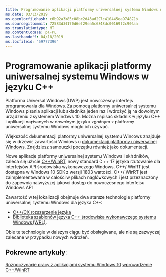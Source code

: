 ```yaml
---
title: Programowanie aplikacji platformy uniwersalnej systemu Windows w języku C++
ms.date: 03/13/2019
ms.openlocfilehash: c6b92a3b85c08bc2d43ad297c410445ea974822b
ms.sourcegitcommit: 72583d30170d6ef29ea5c6848dc00169f2c909aa
ms.translationtype: MT
ms.contentlocale: pl-PL
ms.lasthandoff: 04/18/2019
ms.locfileid: "59777396"
---
```

# <a name="uwp-development-with-c"></a>Programowanie aplikacji platformy uniwersalnej systemu Windows w języku C++

Platforma Universal Windows (UWP) jest nowoczesny interfejs programowania dla Windows. Za pomocą platformy uniwersalnej systemu Windows pisania aplikacji lub składnika jeden raz i wdrożyć ją na dowolnym urządzeniu z systemem Windows 10. Można napisać składnik w języku C++ i aplikacji napisanych w dowolnym języku zgodnym z platformy uniwersalnej systemu Windows mogło ich używać.

Większość dokumentacji platformy uniwersalnej systemu Windows znajduje się w drzewie zawartości Windows u [dokumentacji platformy uniwersalnej Windows](/windows/uwp/). Znajdziesz samouczki początku również jako dokumentacji. 

Nowe aplikacje platformy uniwersalnej systemu Windows i składników, zaleca się użycie [ C++/WinRT](/windows/uwp/cpp-and-winrt-apis/), nowy standard C ++ 17 języka rzutowanie dla interfejsów API środowiska wykonawczego Windows. C++/ WinRT jest dostępna w Windows 10 SDK z wersji 1803 wartości. C++/ WinRT jest zaimplementowana w całości w plikach nagłówkowych i jest przeznaczony do zapewnia najwyższej jakości dostęp do nowoczesnego interfejsu Windows API.

Zawartość w tej lokalizacji obejmuje dwa starsze technologie platformy uniwersalnej systemu Windows dla języka C++:

- [ C++/CX rozszerzenie języka](visual-c-language-reference-c-cx.md)
- [Biblioteka szablonów języka C++ środowiska wykonawczego systemu Windows (WRL)](../windows/windows-runtime-cpp-template-library-wrl.md).

Obie te technologie w dalszym ciągu być obsługiwane, ale nie są zazwyczaj zalecane w przypadku nowych wdrożeń.

## <a name="related-articles"></a>Pokrewne artykuły:
[Rozpoczynanie pracy z aplikacjami systemu Windows 10](/windows/uwp/get-started/)
[wprowadzenie C++/WinRT](/windows/uwp/cpp-and-winrt-apis/get-started)

